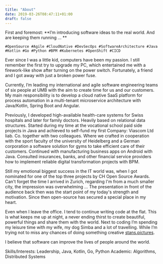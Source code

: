 ```yaml
---
title: "About"
date: 2019-03-26T08:47:11+01:00
draft: false
---
```


First and foremost: **I’m introducing software ideas to the real world. And are keeping them running … **

```
#OpenSource #Agile #CloudNative #DevSecOps #SoftwareArchitecture #Java #Kotlin #Go #Python #BPM #Kubernetes #OpenShift #CICD
```

Ever since I was a little kid, computers have been my passion. I still remember the first try to upgrade my PC, which entertained me with a firework-like show after turning on the power switch. Fortunately, a friend and I got away with just a broken power fuse. 

Currently, I’m leading my international and agile software engineering teams of six people at UMB with the aim to create time for us and our customers. My main responsibility is to develop a cloud native SaaS platform for process automation in a multi-tenant microservice architecture with Java/Kotlin, Spring Boot and Angular.

Previously, I developed high-available health-care systems for Swiss hospitals and later for family doctors. Heavily based on relational data structures. Started during my time at the vocational school paid side projects in Java and achieved to self-fund my first Company: Viascom Ltd liab. Co. together with two colleagues. Where we crafted in cooperation with the sport faculty of the university of Heidelberg and a German corporation a software solution for gyms to take efficient care of their customers. Continued with manufacturing business apps on Android with Java. Consulted insurances, banks, and other financial service providers how to implement reliable digital transformation projects with BPM. 

Still my emotional biggest success in the IT world was, when I got nominated for one of the top three projects by CH Open Source Awards. Can't forget the time I arrived in Zurich, regarding I'm from a much smaller city, the impression was overwhelming ... The presentation in front of the audience back then was the start point of my today's strength and motivation. Since then open-source has secured a special place in my heart.

Even when I leave the office. I tend to continue writing code at the flat. This is what keeps me up at night, a never ending thirst to create beautiful, powerful things and share them with the world. Next to coding I’m spending my leisure time with my wife, my dog Simba and a lot of travelling.  While I’m trying not to miss any chances of doing something creative [stans.pictures](www.stans.pictures).

I believe that software can improve the lives of people around the world.

Skills/Interests: Leadership, Java, Kotlin, Go, Python
Academic: Algorithms, Distributed Systems
